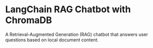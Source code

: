 # LangChain RAG Chatbot with ChromaDB

A Retrieval-Augmented Generation (RAG) chatbot that answers user questions based on local document content.
